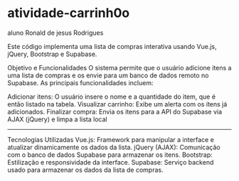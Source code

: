 # atividade-carrinh0o
aluno Ronald de jesus Rodrigues



Este código implementa uma lista de compras interativa usando Vue.js, jQuery, Bootstrap e Supabase.

Objetivo e Funcionalidades
O sistema permite que o usuário adicione itens a uma lista de compras e os envie para um banco de dados remoto no Supabase. As principais funcionalidades incluem:

Adicionar itens: O usuário insere o nome e a quantidade do item, que é então listado na tabela.
Visualizar carrinho: Exibe um alerta com os itens já adicionados.
Finalizar compra: Envia os itens para a API do Supabase via AJAX (jQuery) e limpa a lista local

----------------------------------------------------------------------------------------------
Tecnologias Utilizadas
Vue.js: Framework para manipular a interface e atualizar dinamicamente os dados da lista.
jQuery (AJAX): Comunicação com o banco de dados Supabase para armazenar os itens.
Bootstrap: Estilização e responsividade da interface.
Supabase: Serviço backend usado para armazenar os dados da lista de compras.